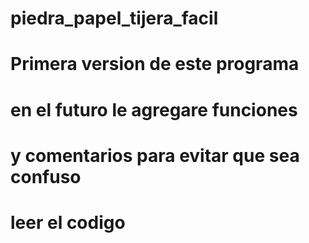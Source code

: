 # piedra_papel_tijera_facil
# Primera version de este programa
# en el futuro le agregare funciones 
# y comentarios para evitar que sea confuso
# leer el codigo
